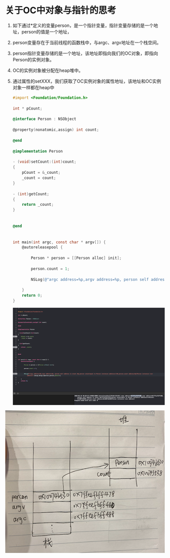 #                           关于OC中对象与指针的思考                                                                                                                                                            

1. 如下通过*定义的变量person，是一个指针变量，指针变量存储的是一个地址，person的值是一个地址，

2. person变量存在于当前线程的函数栈中，与argc、argv地址在一个栈空间。

3. person指针变量存储的是一个地址，该地址即指向我们的OC对象，即指向Person的实例对象。

4. OC的实例对象被分配在heap堆中。

5. 通过属性的setXXX，我们获取了OC实例对象的属性地址，该地址和OC实例对象一样都在heap中

   ```objective-c
   #import <Foundation/Foundation.h>
   
   int * pCount;
   
   @interface Person : NSObject
   
   @property(nonatomic,assign) int count;
   
   @end
   
   @implementation Person
   
   - (void)setCount:(int)count;
   {
       pCount = &_count;
       _count = count;
   }
   
   - (int)getCount;
   {
       return _count;
   }
   
   
   @end
   
   
   int main(int argc, const char * argv[]) {
       @autoreleasepool {
           
           Person * person = [[Person alloc] init];
           
           person.count = 1;
           
           NSLog(@"argc address=%p,argv address=%p, person self address in stack =%p,person value(equal to Person instancce addresss)=%@,person.count address=%p(Person instancce ivar address)",&argc,&argv,&person,person,pCount);
           
       }
       return 0;
   }
   
   ```

   ![09A119F9-AE39-42C6-ACED-2D6BBC23886C](./OC中对象与指针.assets/09A119F9-AE39-42C6-ACED-2D6BBC23886C.png)

![545B605E-7065-49EB-AA07-CA087BC7FEDA](./OC中对象与指针.assets/545B605E-7065-49EB-AA07-CA087BC7FEDA.png)

